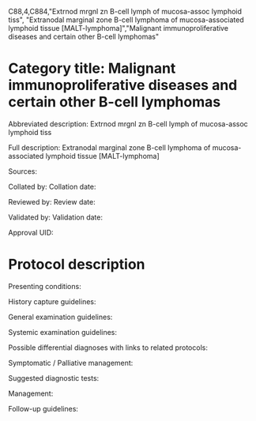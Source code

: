 C88,4,C884,"Extrnod mrgnl zn B-cell lymph of mucosa-assoc lymphoid tiss", "Extranodal marginal zone B-cell lymphoma of mucosa-associated lymphoid tissue [MALT-lymphoma]","Malignant immunoproliferative diseases and certain other B-cell lymphomas"
# Category title: Malignant immunoproliferative diseases and certain other B-cell lymphomas

Abbreviated description: Extrnod mrgnl zn B-cell lymph of mucosa-assoc lymphoid tiss

Full description: Extranodal marginal zone B-cell lymphoma of mucosa-associated lymphoid tissue [MALT-lymphoma]

Sources:

Collated by:
Collation date:

Reviewed by:
Review date:

Validated by:
Validation date:

Approval UID:

# Protocol description

Presenting conditions:

History capture guidelines:

General examination guidelines:

Systemic examination guidelines:

Possible differential diagnoses with links to related protocols:

Symptomatic / Palliative management:

Suggested diagnostic tests:

Management:

Follow-up guidelines:
